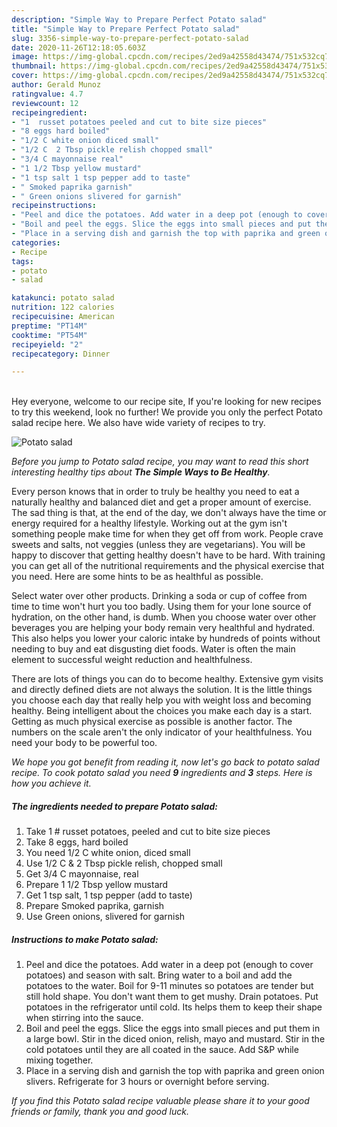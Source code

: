 ```yaml
---
description: "Simple Way to Prepare Perfect Potato salad"
title: "Simple Way to Prepare Perfect Potato salad"
slug: 3356-simple-way-to-prepare-perfect-potato-salad
date: 2020-11-26T12:18:05.603Z
image: https://img-global.cpcdn.com/recipes/2ed9a42558d43474/751x532cq70/potato-salad-recipe-main-photo.jpg
thumbnail: https://img-global.cpcdn.com/recipes/2ed9a42558d43474/751x532cq70/potato-salad-recipe-main-photo.jpg
cover: https://img-global.cpcdn.com/recipes/2ed9a42558d43474/751x532cq70/potato-salad-recipe-main-photo.jpg
author: Gerald Munoz
ratingvalue: 4.7
reviewcount: 12
recipeingredient:
- "1  russet potatoes peeled and cut to bite size pieces"
- "8 eggs hard boiled"
- "1/2 C white onion diced small"
- "1/2 C  2 Tbsp pickle relish chopped small"
- "3/4 C mayonnaise real"
- "1 1/2 Tbsp yellow mustard"
- "1 tsp salt 1 tsp pepper add to taste"
- " Smoked paprika garnish"
- " Green onions slivered for garnish"
recipeinstructions:
- "Peel and dice the potatoes. Add water in a deep pot (enough to cover potatoes) and season with salt. Bring water to a boil and add the potatoes to the water. Boil for 9-11 minutes so potatoes are tender but still hold shape. You don&#39;t want them to get mushy. Drain potatoes. Put potatoes in the refrigerator until cold. Its helps them to keep their shape when stirring into the sauce."
- "Boil and peel the eggs. Slice the eggs into small pieces and put them in a large bowl. Stir in the diced onion, relish, mayo and mustard. Stir in the cold potatoes until they are all coated in the sauce. Add S&amp;P while mixing together."
- "Place in a serving dish and garnish the top with paprika and green onion slivers. Refrigerate for 3 hours or overnight before serving."
categories:
- Recipe
tags:
- potato
- salad

katakunci: potato salad 
nutrition: 122 calories
recipecuisine: American
preptime: "PT14M"
cooktime: "PT54M"
recipeyield: "2"
recipecategory: Dinner

---
```

<br>
Hey everyone, welcome to our recipe site, If you're looking for new recipes to try this weekend, look no further! We provide you only the perfect Potato salad recipe here. We also have wide variety of recipes to try.
<br>


![Potato salad](https://img-global.cpcdn.com/recipes/2ed9a42558d43474/751x532cq70/potato-salad-recipe-main-photo.jpg)

<i>Before you jump to Potato salad recipe, you may want to read this short interesting healthy tips about <strong>The Simple Ways to Be Healthy</strong>.</i>

Every person knows that in order to truly be healthy you need to eat a naturally healthy and balanced diet and get a proper amount of exercise. The sad thing is that, at the end of the day, we don't always have the time or energy required for a healthy lifestyle. Working out at the gym isn't something people make time for when they get off from work. People crave sweets and salts, not veggies (unless they are vegetarians). You will be happy to discover that getting healthy doesn't have to be hard. With training you can get all of the nutritional requirements and the physical exercise that you need. Here are some hints to be as healthful as possible.

Select water over other products. Drinking a soda or cup of coffee from time to time won't hurt you too badly. Using them for your lone source of hydration, on the other hand, is dumb. When you choose water over other beverages you are helping your body remain very healthful and hydrated. This also helps you lower your caloric intake by hundreds of points without needing to buy and eat disgusting diet foods. Water is often the main element to successful weight reduction and healthfulness.

There are lots of things you can do to become healthy. Extensive gym visits and directly defined diets are not always the solution. It is the little things you choose each day that really help you with weight loss and becoming healthy. Being intelligent about the choices you make each day is a start. Getting as much physical exercise as possible is another factor. The numbers on the scale aren't the only indicator of your healthfulness. You need your body to be powerful too. 


<i>We hope you got benefit from reading it, now let's go back to potato salad recipe. To cook potato salad you need <strong>9</strong> ingredients and <strong>3</strong> steps. Here is how you achieve it.
</i>

##### The ingredients needed to prepare Potato salad:

1. Take 1 # russet potatoes, peeled and cut to bite size pieces
1. Take 8 eggs, hard boiled
1. You need 1/2 C white onion, diced small
1. Use 1/2 C &amp; 2 Tbsp pickle relish, chopped small
1. Get 3/4 C mayonnaise, real
1. Prepare 1 1/2 Tbsp yellow mustard
1. Get 1 tsp salt, 1 tsp pepper (add to taste)
1. Prepare  Smoked paprika, garnish
1. Use  Green onions, slivered for garnish


##### Instructions to make Potato salad:

1. Peel and dice the potatoes. Add water in a deep pot (enough to cover potatoes) and season with salt. Bring water to a boil and add the potatoes to the water. Boil for 9-11 minutes so potatoes are tender but still hold shape. You don&#39;t want them to get mushy. Drain potatoes. Put potatoes in the refrigerator until cold. Its helps them to keep their shape when stirring into the sauce.
1. Boil and peel the eggs. Slice the eggs into small pieces and put them in a large bowl. Stir in the diced onion, relish, mayo and mustard. Stir in the cold potatoes until they are all coated in the sauce. Add S&amp;P while mixing together.
1. Place in a serving dish and garnish the top with paprika and green onion slivers. Refrigerate for 3 hours or overnight before serving.


<i>If you find this Potato salad recipe valuable please share it to your good friends or family, thank you and good luck.</i>
